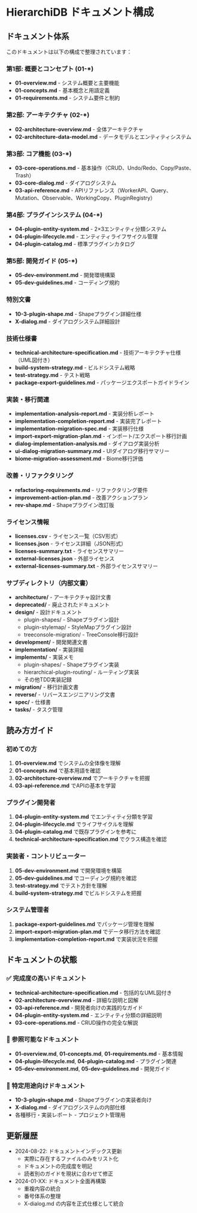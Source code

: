 # HierarchiDB ドキュメント構成

## ドキュメント体系

このドキュメントは以下の構成で整理されています：

### 第1部: 概要とコンセプト (01-*)
- **01-overview.md** - システム概要と主要機能
- **01-concepts.md** - 基本概念と用語定義
- **01-requirements.md** - システム要件と制約

### 第2部: アーキテクチャ (02-*)
- **02-architecture-overview.md** - 全体アーキテクチャ
- **02-architecture-data-model.md** - データモデルとエンティティシステム

### 第3部: コア機能 (03-*)
- **03-core-operations.md** - 基本操作（CRUD、Undo/Redo、Copy/Paste、Trash）
- **03-core-dialog.md** - ダイアログシステム
- **03-api-reference.md** - APIリファレンス（WorkerAPI、Query、Mutation、Observable、WorkingCopy、PluginRegistry）

### 第4部: プラグインシステム (04-*)
- **04-plugin-entity-system.md** - 2×3エンティティ分類システム
- **04-plugin-lifecycle.md** - エンティティライフサイクル管理
- **04-plugin-catalog.md** - 標準プラグインカタログ

### 第5部: 開発ガイド (05-*)
- **05-dev-environment.md** - 開発環境構築
- **05-dev-guidelines.md** - コーディング規約

### 特別文書
- **10-3-plugin-shape.md** - Shapeプラグイン詳細仕様
- **X-dialog.md** - ダイアログシステム詳細設計

### 技術仕様書
- **technical-architecture-specification.md** - 技術アーキテクチャ仕様（UML図付き）
- **build-system-strategy.md** - ビルドシステム戦略
- **test-strategy.md** - テスト戦略
- **package-export-guidelines.md** - パッケージエクスポートガイドライン

### 実装・移行関連
- **implementation-analysis-report.md** - 実装分析レポート
- **implementation-completion-report.md** - 実装完了レポート
- **implementation-migration-spec.md** - 実装移行仕様
- **import-export-migration-plan.md** - インポート/エクスポート移行計画
- **dialog-implementation-analysis.md** - ダイアログ実装分析
- **ui-dialog-migration-summary.md** - UIダイアログ移行サマリー
- **biome-migration-assessment.md** - Biome移行評価

### 改善・リファクタリング
- **refactoring-requirements.md** - リファクタリング要件
- **improvement-action-plan.md** - 改善アクションプラン
- **rev-shape.md** - Shapeプラグイン改訂版

### ライセンス情報
- **licenses.csv** - ライセンス一覧（CSV形式）
- **licenses.json** - ライセンス詳細（JSON形式）
- **licenses-summary.txt** - ライセンスサマリー
- **external-licenses.json** - 外部ライセンス
- **external-licenses-summary.txt** - 外部ライセンスサマリー

### サブディレクトリ（内部文書）
- **architecture/** - アーキテクチャ設計文書
- **deprecated/** - 廃止されたドキュメント
- **design/** - 設計ドキュメント
  - plugin-shapes/ - Shapeプラグイン設計
  - plugin-stylemap/ - StyleMapプラグイン設計
  - treeconsole-migration/ - TreeConsole移行設計
- **development/** - 開発関連文書
- **implementation/** - 実装詳細
- **implements/** - 実装メモ
  - plugin-shapes/ - Shapeプラグイン実装
  - hierarchical-plugin-routing/ - ルーティング実装
  - その他TDD実装記録
- **migration/** - 移行計画文書
- **reverse/** - リバースエンジニアリング文書
- **spec/** - 仕様書
- **tasks/** - タスク管理

## 読み方ガイド

### 初めての方
1. **01-overview.md** でシステムの全体像を理解
2. **01-concepts.md** で基本用語を確認
3. **02-architecture-overview.md** でアーキテクチャを把握
4. **03-api-reference.md** でAPIの基本を学習

### プラグイン開発者
1. **04-plugin-entity-system.md** でエンティティ分類を学習
2. **04-plugin-lifecycle.md** でライフサイクルを理解
3. **04-plugin-catalog.md** で既存プラグインを参考に
4. **technical-architecture-specification.md** でクラス構造を確認

### 実装者・コントリビューター
1. **05-dev-environment.md** で開発環境を構築
2. **05-dev-guidelines.md** でコーディング規約を確認
3. **test-strategy.md** でテスト方針を理解
4. **build-system-strategy.md** でビルドシステムを把握

### システム管理者
1. **package-export-guidelines.md** でパッケージ管理を理解
2. **import-export-migration-plan.md** でデータ移行方法を確認
3. **implementation-completion-report.md** で実装状況を把握

## ドキュメントの状態

### ✅ 完成度の高いドキュメント
- **technical-architecture-specification.md** - 包括的なUML図付き
- **02-architecture-overview.md** - 詳細な説明と図解
- **03-api-reference.md** - 開発者向けの実践的なガイド
- **04-plugin-entity-system.md** - エンティティ分類の詳細説明
- **03-core-operations.md** - CRUD操作の完全な解説

### 📝 参照可能なドキュメント
- **01-overview.md**, **01-concepts.md**, **01-requirements.md** - 基本情報
- **04-plugin-lifecycle.md**, **04-plugin-catalog.md** - プラグイン関連
- **05-dev-environment.md**, **05-dev-guidelines.md** - 開発ガイド

### 🔧 特定用途向けドキュメント
- **10-3-plugin-shape.md** - Shapeプラグインの実装者向け
- **X-dialog.md** - ダイアログシステムの内部仕様
- 各種移行・実装レポート - プロジェクト管理用

## 更新履歴

- 2024-08-22: ドキュメントインデックス更新
  - 実際に存在するファイルのみをリスト化
  - ドキュメントの完成度を明記
  - 読者別のガイドを現状に合わせて修正
- 2024-01-XX: ドキュメント全面再構築
  - 重複内容の統合
  - 番号体系の整理
  - X-dialog.md の内容を正式仕様として統合